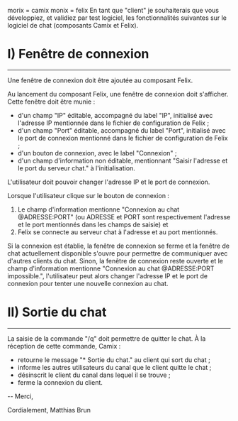 morix = camix
monix = felix
En tant que "client" je souhaiterais que vous développiez, et validiez 
par test logiciel, les fonctionnalités suivantes sur le logiciel de chat
(composants Camix et Felix).


# I) Fenêtre de connexion
_______________________


Une fenêtre de connexion doit être ajoutée au composant Felix.

Au lancement du composant Felix, une fenêtre de connexion doit
s'afficher.
Cette fenêtre doit être munie :
- d'un champ "IP" éditable, accompagné du label "IP", initialisé avec
l'adresse IP mentionnée dans le fichier de configuration de Felix ;
- d'un champ "Port" éditable, accompagné du label "Port", initialisé
avec le port de connexion mentionné dans le fichier de configuration de
Felix ;
- d'un bouton de connexion, avec le label "Connexion" ;
- d'un champ d'information non éditable, mentionnant "Saisir l'adresse
et le port du serveur chat." à l'initialisation.

L'utilisateur doit pouvoir changer l'adresse IP et le port de connexion.

Lorsque l'utilisateur clique sur le bouton de connexion :
1) Le champ d'information mentionne "Connexion au chat @ADRESSE:PORT" 
(ou ADRESSE et PORT sont respectivement l'adresse et le port mentionnés
dans les champs de saisie) et
2) Felix se connecte au serveur chat à l'adresse et au port mentionnés.

Si la connexion est établie, la fenêtre de connexion se ferme et la
fenêtre de chat actuellement disponible s'ouvre pour permettre de
communiquer avec d'autres clients du chat.
Sinon, la fenêtre de connexion reste ouverte et le champ d'information
mentionne "Connexion au chat @ADRESSE:PORT impossible.", l'utilisateur
peut alors changer l'adresse IP et le port de connexion pour tenter une
nouvelle connexion au chat.


# II) Sortie du chat
__________________

La saisie de la commande "/q" doit permettre de quitter le chat.
À la réception de cette commande, Camix :
- retourne le message "* Sortie du chat." au client qui sort du chat ;
- informe les autres utilisateurs du canal que le client quitte le chat ;
- désinscrit le client du canal dans lequel il se trouve ;
- ferme la connexion du client.


--
Merci,

Cordialement,
Matthias Brun
